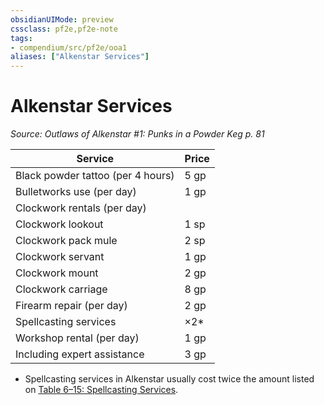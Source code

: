 ```yaml
---
obsidianUIMode: preview
cssclass: pf2e,pf2e-note
tags:
- compendium/src/pf2e/ooa1
aliases: ["Alkenstar Services"]
---
```

# Alkenstar Services  
*Source: Outlaws of Alkenstar #1: Punks in a Powder Keg p. 81*  

| Service | Price |
|---------|-------|
| Black powder tattoo (per 4 hours) | 5 gp |
| Bulletworks use (per day) | 1 gp |
| Clockwork rentals (per day) |  |
| Clockwork lookout | 1 sp |
| Clockwork pack mule | 2 sp |
| Clockwork servant | 1 gp |
| Clockwork mount | 2 gp |
| Clockwork carriage | 8 gp |
| Firearm repair (per day) | 2 gp |
| Spellcasting services | ×2* |
| Workshop rental (per day) | 1 gp |
| Including expert assistance | 3 gp |

* Spellcasting services in Alkenstar usually cost twice the amount listed on [Table 6–15: Spellcasting Services](/rules/tables/spellcasting-services.md).